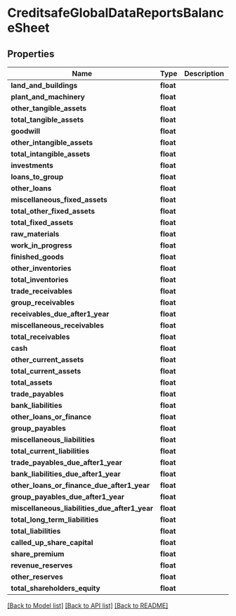# CreditsafeGlobalDataReportsBalanceSheet

## Properties
Name | Type | Description | Notes
------------ | ------------- | ------------- | -------------
**land_and_buildings** | **float** |  | [optional] 
**plant_and_machinery** | **float** |  | [optional] 
**other_tangible_assets** | **float** |  | [optional] 
**total_tangible_assets** | **float** |  | [optional] 
**goodwill** | **float** |  | [optional] 
**other_intangible_assets** | **float** |  | [optional] 
**total_intangible_assets** | **float** |  | [optional] 
**investments** | **float** |  | [optional] 
**loans_to_group** | **float** |  | [optional] 
**other_loans** | **float** |  | [optional] 
**miscellaneous_fixed_assets** | **float** |  | [optional] 
**total_other_fixed_assets** | **float** |  | [optional] 
**total_fixed_assets** | **float** |  | [optional] 
**raw_materials** | **float** |  | [optional] 
**work_in_progress** | **float** |  | [optional] 
**finished_goods** | **float** |  | [optional] 
**other_inventories** | **float** |  | [optional] 
**total_inventories** | **float** |  | [optional] 
**trade_receivables** | **float** |  | [optional] 
**group_receivables** | **float** |  | [optional] 
**receivables_due_after1_year** | **float** |  | [optional] 
**miscellaneous_receivables** | **float** |  | [optional] 
**total_receivables** | **float** |  | [optional] 
**cash** | **float** |  | [optional] 
**other_current_assets** | **float** |  | [optional] 
**total_current_assets** | **float** |  | [optional] 
**total_assets** | **float** |  | [optional] 
**trade_payables** | **float** |  | [optional] 
**bank_liabilities** | **float** |  | [optional] 
**other_loans_or_finance** | **float** |  | [optional] 
**group_payables** | **float** |  | [optional] 
**miscellaneous_liabilities** | **float** |  | [optional] 
**total_current_liabilities** | **float** |  | [optional] 
**trade_payables_due_after1_year** | **float** |  | [optional] 
**bank_liabilities_due_after1_year** | **float** |  | [optional] 
**other_loans_or_finance_due_after1_year** | **float** |  | [optional] 
**group_payables_due_after1_year** | **float** |  | [optional] 
**miscellaneous_liabilities_due_after1_year** | **float** |  | [optional] 
**total_long_term_liabilities** | **float** |  | [optional] 
**total_liabilities** | **float** |  | [optional] 
**called_up_share_capital** | **float** |  | [optional] 
**share_premium** | **float** |  | [optional] 
**revenue_reserves** | **float** |  | [optional] 
**other_reserves** | **float** |  | [optional] 
**total_shareholders_equity** | **float** |  | [optional] 

[[Back to Model list]](../README.md#documentation-for-models) [[Back to API list]](../README.md#documentation-for-api-endpoints) [[Back to README]](../README.md)

